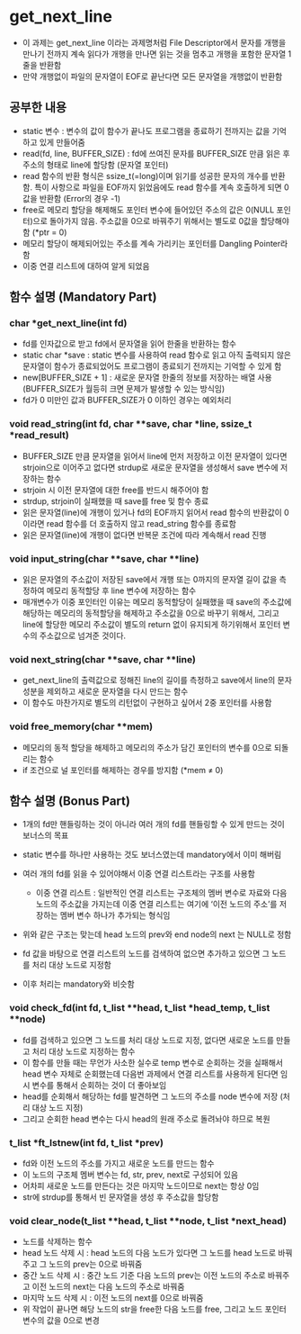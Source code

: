 # get_next_line

- 이 과제는 get_next_line 이라는 과제명처럼 File Descriptor에서 문자를 개행을 만나기 전까지 계속 읽다가 개행을 만나면 읽는 것을 멈추고 개행을 포함한 문자열 1줄을 반환함
- 만약 개행없이 파일의 문자열이 EOF로 끝난다면 모든 문자열을 개행없이 반환함

## 공부한 내용

- static 변수 : 변수의 값이 함수가 끝나도 프로그램을 종료하기 전까지는 값을 기억하고 있게 만들어줌
- read(fd, line, BUFFER_SIZE) : fd에 쓰여진 문자를 BUFFER_SIZE 만큼 읽은 후 주소의 형태로 line에 할당함 (문자열 포인터)
- read 함수의 반환 형식은 ssize_t(=long)이며 읽기를 성공한 문자의 개수를 반환함. 특이 사항으로 파일을 EOF까지 읽었음에도 read 함수를 계속 호출하게 되면 0값을 반환함 (Error의 경우 -1)
- free로 메모리 할당을 해제해도 포인터 변수에 들어있던 주소의 값은 0(NULL 포인터)으로 돌아가지 않음. 주소값을 0으로 바꿔주기 위해서는 별도로 0값을 할당해야 함 (*ptr = 0)
- 메모리 할당이 해제되어있는 주소를 계속 가리키는 포인터를 Dangling Pointer라 함
- 이중 연결 리스트에 대하여 알게 되었음

## 함수 설명 (Mandatory Part)

### char *get_next_line(int fd)

- fd를 인자값으로 받고 fd에서 문자열을 읽어 한줄을 반환하는 함수
- static char *save : static 변수를 사용하여 read 함수로 읽고 아직 출력되지 않은 문자열이 함수가 종료되었어도 프로그램이 종료되기 전까지는 기억할 수 있게 함
- new[BUFFER_SIZE + 1] : 새로운 문자열 한줄의 정보를 저장하는 배열 사용 (BUFFER_SIZE가 월등히 크면 문제가 발생할 수 있는 방식임)
- fd가 0 미만인 값과 BUFFER_SIZE가 0 이하인 경우는 예외처리

### void read_string(int fd, char **save, char *line, ssize_t *read_result)

- BUFFER_SIZE 만큼 문자열을 읽어서 line에 먼저 저장하고 이전 문자열이 있다면 strjoin으로 이어주고 없다면 strdup로 새로운 문자열을 생성해서 save 변수에 저장하는 함수
- strjoin 시 이전 문자열에 대한 free를 반드시 해주어야 함
- strdup, strjoin이 실패했을 때 save를 free 및 함수 종료
- 읽은 문자열(line)에 개행이 있거나 fd의 EOF까지 읽어서 read 함수의 반환값이 0이라면 read 함수를 더 호출하지 않고 read_string 함수를 종료함
- 읽은 문자열(line)에 개행이 없다면 반복문 조건에 따라 계속해서 read 진행

### void input_string(char **save, char **line)

- 읽은 문자열의 주소값이 저장된 save에서 개행 또는 0까지의 문자열 길이 값을 측정하여 메모리 동적할당 후 line 변수에 저장하는 함수
- 매개변수가 이중 포인터인 이유는 메모리 동적할당이 실패했을 때 save의 주소값에 해당하는 메모리의 동적할당을 해제하고 주소값을 0으로 바꾸기 위해서, 그리고 line에 할당한 메모리 주소값이 별도의 return 없이 유지되게 하기위해서 포인터 변수의 주소값으로 넘겨준 것이다.

### void next_string(char **save, char **line)

- get_next_line의 출력값으로 정해진 line의 길이를 측정하고 save에서 line의 문자 성분을 제외하고 새로운 문자열을 다시 만드는 함수
- 이 함수도 마찬가지로 별도의 리턴없이 구현하고 싶어서 2중 포인터를 사용함

### void free_memory(char **mem)

- 메모리의 동적 할당을 해제하고 메모리의 주소가 담긴 포인터의 변수를 0으로 되돌리는 함수
- if 조건으로 널 포인터를 해제하는 경우를 방지함 (*mem ≠ 0)

## 함수 설명 (Bonus Part)

- 1개의 fd만 핸들링하는 것이 아니라 여러 개의 fd를 핸들링할 수 있게 만드는 것이 보너스의 목표
- static 변수를 하나만 사용하는 것도 보너스였는데 mandatory에서 이미 해버림
- 여러 개의 fd를 읽을 수 있어야해서 이중 연결 리스트라는 구조를 사용함
    - 이중 연결 리스트 : 일반적인 연결 리스트는 구조체의 멤버 변수로 자료와 다음 노드의 주소값을 가지는데 이중 연결 리스트는 여기에 ‘이전 노드의 주소’를 저장하는 멤버 변수 하나가 추가되는 형식임
    

    
- 위와 같은 구조는 맞는데 head 노드의 prev와 end node의 next 는 NULL로 정함
- fd 값을 바탕으로 연결 리스트의 노드를 검색하여 없으면 추가하고 있으면 그 노드를 처리 대상 노드로 지정함
- 이후 처리는 mandatory와 비슷함

### void check_fd(int fd, t_list **head, t_list *head_temp, t_list **node)

- fd를 검색하고 있으면 그 노드를 처리 대상 노드로 지정, 없다면 새로운 노드를 만들고 처리 대상 노드로 지정하는 함수
- 이 함수를 만들 때는 무언가 사소한 실수로 temp 변수로 순회하는 것을 실패해서 head 변수 자체로 순회했는데 다음번 과제에서 연결 리스트를 사용하게 된다면 임시 변수를 통해서 순회하는 것이 더 좋아보임
- head를 순회해서 해당하는 fd를 발견하면 그 노드의 주소를 node 변수에 저장 (처리 대상 노드 지정)
- 그리고 순회한 head 변수는 다시 head의 원래 주소로 돌려놔야 하므로 복원

### t_list *ft_lstnew(int fd, t_list *prev)

- fd와 이전 노드의 주소를 가지고 새로운 노드를 만드는 함수
- 이 노드의 구조체 멤버 변수는 fd, str, prev, next로 구성되어 있음
- 어차피 새로운 노드를 만든다는 것은 마지막 노드이므로 next는 항상 0임
- str에  strdup를 통해서 빈 문자열을 생성 후 주소값을 할당함

### void clear_node(t_list **head, t_list **node, t_list *next_head)

- 노드를 삭제하는 함수
- head 노드 삭제 시 : head 노드의 다음 노드가 있다면 그 노드를 head 노드로 바꿔주고 그 노드의 prev는 0으로 바꿔줌
- 중간 노드 삭제 시 : 중간 노드 기준 다음 노드의 prev는 이전 노드의 주소로 바꿔주고 이전 노드의 next는 다음 노드의 주소로 바꿔줌
- 마지막 노드 삭제 시 : 이전 노드의 next를 0으로 바꿔줌
- 위 작업이 끝나면 해당 노드의 str을 free한 다음 노드를 free, 그리고 노드 포인터 변수의 값을 0으로 변경
